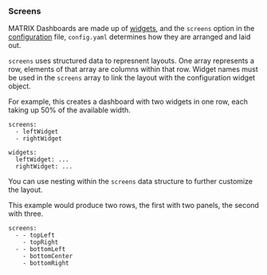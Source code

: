 ### Screens
MATRIX Dashboards are made up of [widgets](widgets/md), and the `screens` option in the [configuration](../overview/configuration.md) file, `config.yaml` determines how they are arranged and laid out.

`screens` uses structured data to represnent layouts. One array represents a row, elements of that array are columns within that row. Widget names must be used in the `screens` array to link the layout with the configuration widget object.

For example, this creates a dashboard with two widgets in one row, each taking up 50% of the available width.
```
screens:
  - leftWidget
  - rightWidget

widgets:
  leftWidget: ...
  rightWidget: ...
```

You can use nesting within the `screens` data structure to further customize the layout.

This example would produce two rows, the first with two panels, the second with three.

```
screens:
  - - topLeft
    - topRight
  - - bottomLeft
    - bottomCenter
    - bottomRight
```
